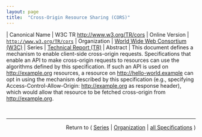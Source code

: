 ```yaml
---
layout: page
title:  "Cross-Origin Resource Sharing (CORS)"
---
```


| Canonical Name | W3C TR http://www.w3.org/TR/cors
| Online Version | [`http://www.w3.org/TR/cors`](http://www.w3.org/TR/cors)
| Organization | [World Wide Web Consortium (W3C)](..)
| Series | [Technical Report (TR)](.)
| Abstract | This document defines a mechanism to enable client-side cross-origin requests. Specifications that enable an API to make cross-origin requests to resources can use the algorithms defined by this specification. If such an API is used on http://example.org resources, a resource on http://hello-world.example can opt in using the mechanism described by this specification (e.g., specifying Access-Control-Allow-Origin: http://example.org as response header), which would allow that resource to be fetched cross-origin from http://example.org.

<br/>
<hr/>

<p style="text-align: right">Return to ( <a href="./">Series</a> | <a href="../">Organization</a> | <a href="../../">all Specifications</a> )</p>
